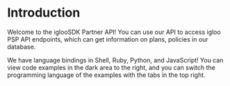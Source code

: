 # Introduction

Welcome to the iglooSDK Partner API! You can use our API to access igloo PSP API endpoints, which can get information on plans, policies in our database.

We have language bindings in Shell, Ruby, Python, and JavaScript! You can view code examples in the dark area to the right, and you can switch the programming language of the examples with the tabs in the top right.